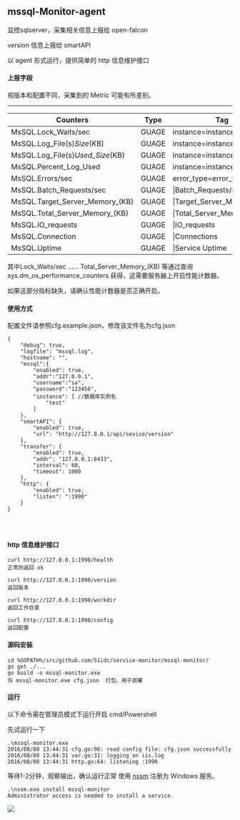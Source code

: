 ## mssql-Monitor-agent

监控sqlserver，采集相关信息上报给 open-falcon

version 信息上报给 smartAPI

以 agent 形式运行，提供简单的 http 信息维护接口

#### 上报字段
视版本和配置不同，采集到的 Metric 可能有所差别。

--------------------------------
| Counters | Type |Tag| Notes|
|-----|------|------|------|
|MsSQL.Lock_Waits/sec     |GUAGE|instance=instance|Lock_Waits/sec|
|MsSQL.Log_File(s)_Size_(KB)     |GUAGE|instance=instance|Log_File(s)_Size_(KB)|
|MsSQL.Log_File(s)_Used_Size_(KB)     |GUAGE|instance=instance|Log_File(s)_Used_Size_(KB)|
|MsSQL.Percent_Log_Used     |GUAGE|instance=instance|Log_File(s)_Used_Size_(KB)|
|MsSQL.Errors/sec     |GUAGE|error_type=error_type|Log_File(s)_Used_Size_(KB)|
|MsSQL.Batch_Requests/sec     |GUAGE|\|Batch_Requests/sec|
|MsSQL.Target_Server_Memory_(KB)     |GUAGE|\|Target_Server_Memory_(KB)|
|MsSQL.Total_Server_Memory_(KB)     |GUAGE|\|Total_Server_Memory_(KB)|
|MsSQL.IO_requests     |GUAGE|\|IO_requests|
|MsSQL.Connection     |GUAGE|\|Connections|
|MsSQL.Uptime    |GUAGE|\|Service Uptime|

其中Lock_Waits/sec …… Total_Server_Memory_(KB) 等通过查询sys.dm_os_performance_counters 获得，这需要服务器上开启性能计数器。

如果这部分指标缺失，请确认性能计数器是否正确开启。

#### 使用方式


配置文件请参照cfg.example.json，修改该文件名为cfg.json

```
{
	"debug": true,
	"logfile": "mssql.log",
	"hostname": "",
	"mssql":{
		"enabled": true,
		"addr":"127.0.0.1",
		"username":"sa",
		"password":"123456",
		"instance": [ //数据库实例名
	        "test"
	    ]
 	}, 
	"smartAPI": {
		"enabled": true,
		"url": "http://127.0.0.1/api/sevice/version"
	},
    "transfer": {
        "enabled": true,
        "addr": "127.0.0.1:8433",
        "interval": 60,
        "timeout": 1000
    },
    "http": {
        "enabled": true,
        "listen": ":1990"
    }
}




```

#### http 信息维护接口

```
curl http://127.0.0.1:1990/health
正常则返回 ok

curl http://127.0.0.1:1990/version
返回版本

curl http://127.0.0.1:1990/workdir
返回工作目录
 
curl http://127.0.0.1:1990/config
返回配置
```

#### 源码安装

```
cd %GOPATH%/src/github.com/51idc/service-monitor/mssql-monitor/
go get ./...
go build -o mssql-monitor.exe
将 mssql-monitor.exe cfg.json  打包，用于部署

```

#### 运行
以下命令需在管理员模式下运行开启 cmd/Powershell

先试运行一下
```
.\mssql-monitor.exe
2016/08/08 13:44:31 cfg.go:96: read config file: cfg.json successfully
2016/08/08 13:44:31 var.go:31: logging on iis.log
2016/08/08 13:44:31 http.go:64: listening :1990
```
等待1-2分钟，观察输出，确认运行正常
使用 [nssm](https://nssm.cc/) 注册为 Windows 服务。

```
.\nssm.exe install mssql-monitor
Administrator access is needed to install a service.
```
![](http://i.imgur.com/9hmkeOf.png)


